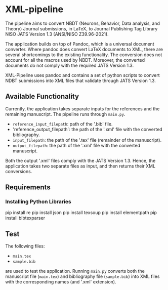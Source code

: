 # XML-pipeline

The pipeline aims to convert NBDT (Neurons, Behavior, Data analysis, and Theory) Journal submissions, in LaTeX, to Journal Publishing Tag Library NISO JATS Version 1.3 (ANSI/NISO Z39.96-2021). 

The application builds on top of Pandoc, which is a universal document converter. Where pandoc does convert LaTeX documents to XML, there are several shortcomings to the existing functionality. The conversion does not account for all the macros used by NBDT. Moreover, the converted documents do not comply with the required JATS Version 1.3. 

XML-Pipeline uses pandoc and contains a set of python scripts to convert NDBT submissions into XML files that validate through JATS Version 1.3.

## Available Functionality

Currently, the application takes separate inputs for the references and the remaining manuscript. The pipeline runs through `main.py`.
* `reference_input_filepath`: path of the '.bib' file. 
* 'reference_output_filepath`: the path of the '.xml' file with the converted bibliography.
* `input_filepath`: the path of the '.tex' file (remainder of the manuscript).
* `output_filepath`: the path of the '.xml' file with the converted manuscript.

Both the output '.xml' files comply with the JATS Version 1.3. Hence, the application takes two separate files as input, and then returns their XML conversions.

## Requirements
### Installing Python Libraries

pip install re
pip install json
pip install texsoup
pip install elementpath
pip install bibtexparser

## Test
The following files:
* `main.tex`
* `sample.bib`

are used to test the application. Running `main.py` converts both the manuscript file (`main.tex`) and bibliography file (`sample.bib`) into XML files with the corresponding names (and '.xml' extension).